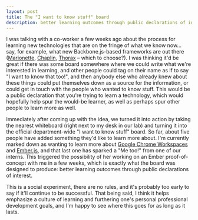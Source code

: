 ```yaml
---
layout: post
title: The "I want to know stuff" board
description: better learning outcomes through public declarations of interest
---
```


I was talking with a co-worker a few weeks ago about the process for learning
new technologies that are on the fringe of what we know now&hellip; say, for
example, what new Backbone.js-based frameworks are out there
([Marionette](http://marionettejs.com/), [Chaplin](http://chaplinjs.org/),
[Thorax](http://thoraxjs.org/) &ndash; which to choose?). I was thinking it'd be
great if there was some board somewhere where we could write what we're
interested in learning, and other people could tag on their name as if to say "I
want to know that too!", and then anybody else who already knew about these
things could put themselves down as a source for the information, or could get
in touch with the people who wanted to know stuff. This would be a public
declaration that you're trying to learn a technology, which would hopefully help
spur the would-be learner, as well as perhaps spur other people to learn more as
well.

Immediately after coming up with the idea, we turned it into action by taking
the nearest whiteboard (right next to my desk in our lab) and turning it into
the official department-wide "I want to know stuff" board. So far, about five
people have added something they'd like to learn more about. I'm currently
marked down as wanting to learn more about [Google Chrome
Workspaces](http://www.youtube.com/watch?v=kVSo4buDAEE) and
[Ember.js](http://emberjs.com/), and that last one has sparked a "Me too!" from
one of our interns. This triggered the possibility of her working on an Ember
proof-of-concept with me in a few weeks, which is exactly what the board was
designed to produce: better learning outcomes through public declarations of
interest.

This is a social experiment, there are no rules, and it's probably too early to
say if it'll continue to be successful. That being said, I think it helps
emphasize a culture of learning and furthering one's personal professional
development goals, and I'm happy to see where this goes for as long as it lasts.

